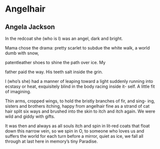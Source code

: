 # Angelhair
## Angela Jackson
In the redcoat she (who is I) was
an angel, dark and bright.

Mama chose the drama:
pretty scarlet to subdue the white
walk, a world dumb with snow,

patentleather shoes to shine
the path over ice. My

father paid the way.
His teeth salt inside the grin.

I (who’s she) had a manner
of leaping toward a light
suddenly running into ecstasy
or heat, exquisitely blind
in the body racing inside it-
self. A little fit of imagining.

Thin arms, cropped wings,
to hold the bristly branches of fir, and sing-
ing, sisters and brothers itching,
happy from angelhair fine as a strand of cat
hair split six ways and brushed into the skin
to itch and itch again.
We were wild and giddy with gifts.

It was then and always as all souls itch and spin
in lit-red coats that float down this narrow vein,
so we spin in O, to someone who loves us
and suffers the world for each turn before a mirror,
quiet as ice, we fall all through at last
here in memory’s tiny Paradise.